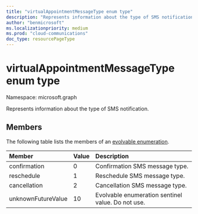 ```yaml
---
title: "virtualAppointmentMessageType enum type"
description: "Represents information about the type of SMS notification."
author: "benmicrosoft"
ms.localizationpriority: medium
ms.prod: "cloud-communications"
doc_type: resourcePageType
---
```


# virtualAppointmentMessageType enum type

Namespace: microsoft.graph

Represents information about the type of SMS notification. 

## Members
The following table lists the members of an [evolvable enumeration](/graph/best-practices-concept#handling-future-members-in-evolvable-enumerations).

|Member|Value|Description|
|:---|:---|:---|
| confirmation |0|Confirmation SMS message type. |
| reschedule |1|Reschedule SMS message type. |
| cancellation |2|Cancellation SMS message type. |
| unknownFutureValue |10|Evolvable enumeration sentinel value. Do not use. |
